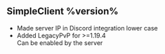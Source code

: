 ## SimpleClient %version%
- Made server IP in Discord integration lower case
- Added LegacyPvP for >=1.19.4<br>Can be enabled by the server 